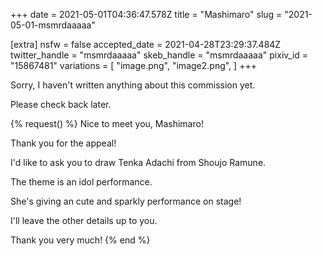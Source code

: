 +++
date = 2021-05-01T04:36:47.578Z
title = "Mashimaro"
slug = "2021-05-01-msmrdaaaaa"

[extra]
nsfw = false
accepted_date = 2021-04-28T23:29:37.484Z
twitter_handle = "msmrdaaaaa"
skeb_handle = "msmrdaaaaa"
pixiv_id = "15867481"
variations = [
  "image.png",
  "image2.png",
]
+++

Sorry, I haven't written anything about this commission yet.

Please check back later.

{% request() %}
Nice to meet you, Mashimaro!

Thank you for the appeal!

I'd like to ask you to draw Tenka Adachi from Shoujo Ramune.

The theme is an idol performance.

She's giving an cute and sparkly performance on stage!

I'll leave the other details up to you.

Thank you very much!
{% end %}
